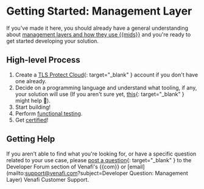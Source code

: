 # Getting Started: Management Layer

If you've made it here, you should already have a general understanding about [management layers and how they use {{mids}}](0-intro-management-layer.md) and you're ready to get started developing your solution.

## High-level Process

1. Create a [TLS Protect Cloud](https://vaas.venafi.com){: target="_blank" } account if you don't have one already.
2. Decide on a programming language and understand what tooling, if any, your solution will use (If you aren't sure yet, [this](https://venafi-dev-onboarding.paperform.co/){: target="_blank" } might help 🙂).
3. Start building!
4. Perform [functional testing](3-functional-testing-management-layer.md).
5. Get [certified](../../Certification/TLS-Protect-Cloud/1-tlsp-certification-intro.md)!

## Getting Help

If you aren't able to find what you're looking for, or have a specific question related to your use case, please [post a question](https://community.venafi.com/ask-the-community-23){: target="_blank" } to the Developer Forum section of Venafi's {{com}} or [email](mailto:support@venafi.com?subject=Developer Question: Management Layer) Venafi Customer Support. 


